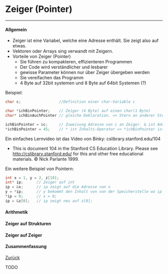 # Zeiger (Pointer)
---

#### Allgemein

* Zeiger ist eine Variabel, welche eine Adresse enthält. Sie zeigt also auf etwas.
* Vektoren oder Arrays sing verwandt mit Zeigern.
* Vorteile von Zeiger (Pointer)
  * Sie führen zu kompakteren, effizienteren Programmen
  * Der Code wird verständlicher und lesbarer
  * gewisse Parameter können nur über Zeiger übergeben werden
  * Sie vereifachen das Programm
  * 4 Byte auf 32bit systemen und 8 Byte auf 64bit Systemen (?) 
  
Beispiel:
```c
char c;                 //Definition einer char-Variable c

char *ichBinPointer;    // Zeiger (4 Byte) auf einen char(1 Byte)
char* ichBinAuchPointer // gleiche Deklaration. => Stern an anderer Stelle

ichBinPointer = &c;     // Zuweisung Adresse von c an Zeiger. & ist Adress-Operator
*ichBinPointer = 45;    // * ist Inhalts-Operator => *ichBinPointer ist Inhalt wo ichBinPointer hinzeigt. hier also 45.  c hat jetzt den Wert 45


```
Ein einfaches Lernvideo ist das Video von Binky:
cslibrary.stanford.edu/104

* This is document 104 in the Stanford CS Education Library.
Please see http://cslibrary.stanford.edu/ for this and other
free educational materials.
&copy; Nick Parlante 1999.

Ein weitere Beispiel von Pointern:
```c
int x = 1, y = 2, z[10];
int* ip;      // Zeiger auf int
ip = &x;      // ip zeigt auf die Adresse von x
y = *ip;      // y bekommt den Inhalt von von der Speicherstelle wo ip drauf zeigt. in diesem falle von x = 1;
*ip = 0;      // x = 0;
ip = &z[0];   // ip zeigt neu auf z[0];
```

#### Arithmetik




#### Zeiger auf Strukturen



#### Zeiger auf Zeiger



#### Zusammenfassung


[Zurück](datatypes.md)

TODO


